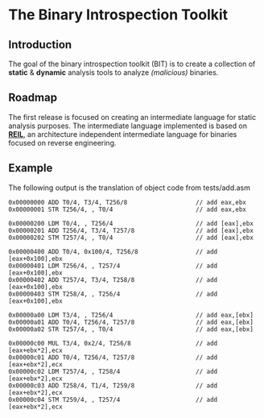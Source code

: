 The Binary Introspection Toolkit
============================

Introduction
------------
The goal of the binary introspection toolkit (BIT) is to create a collection of **static** & **dynamic** analysis tools to analyze *(malicious)* binaries.

Roadmap
-------
The first release is focused on creating an intermediate language for static analysis purposes.
The intermediate language implemented is based on [**REIL**][1], an architecture independent intermediate language for binaries focused on reverse engineering. 

[1]: http://www.zynamics.com/downloads/csw09.pdf "REIL"

Example
-------
The following output is the translation of object code from tests/add.asm

	0x00000000 ADD T0/4, T3/4, T256/8                   // add eax,ebx
	0x00000001 STR T256/4, , T0/4                       // add eax,ebx

	0x00000200 LDM T0/4, , T256/4                       // add [eax],ebx
	0x00000201 ADD T256/4, T3/4, T257/8                 // add [eax],ebx
	0x00000202 STM T257/4, , T0/4                       // add [eax],ebx

	0x00000400 ADD T0/4, 0x100/4, T256/8                // add [eax+0x100],ebx
	0x00000401 LDM T256/4, , T257/4                     // add [eax+0x100],ebx
	0x00000402 ADD T257/4, T3/4, T258/8                 // add [eax+0x100],ebx
	0x00000403 STM T258/4, , T256/4                     // add [eax+0x100],ebx

	0x00000a00 LDM T3/4, , T256/4                       // add eax,[ebx]
	0x00000a01 ADD T0/4, T256/4, T257/8                 // add eax,[ebx]
	0x00000a02 STR T257/4, , T0/4                       // add eax,[ebx]

	0x00000c00 MUL T3/4, 0x2/4, T256/8                  // add [eax+ebx*2],ecx
	0x00000c01 ADD T0/4, T256/4, T257/8                 // add [eax+ebx*2],ecx
	0x00000c02 LDM T257/4, , T258/4                     // add [eax+ebx*2],ecx
	0x00000c03 ADD T258/4, T1/4, T259/8                 // add [eax+ebx*2],ecx
	0x00000c04 STM T259/4, , T257/4                     // add [eax+ebx*2],ecx
